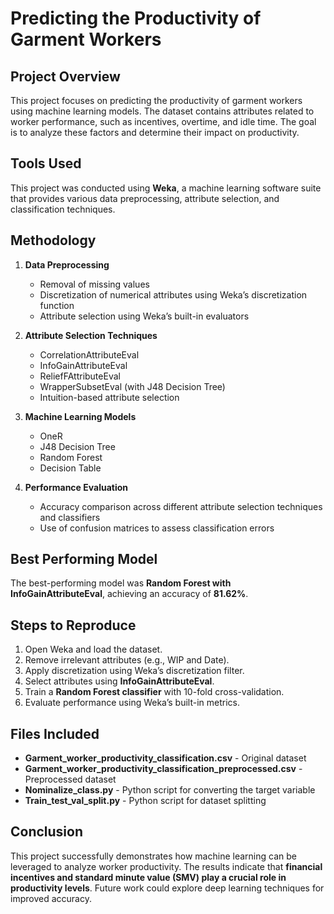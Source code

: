 # Predicting the Productivity of Garment Workers

## Project Overview
This project focuses on predicting the productivity of garment workers using machine learning models. The dataset contains attributes related to worker performance, such as incentives, overtime, and idle time. The goal is to analyze these factors and determine their impact on productivity.

## Tools Used
This project was conducted using **Weka**, a machine learning software suite that provides various data preprocessing, attribute selection, and classification techniques.

## Methodology
1. **Data Preprocessing**
   - Removal of missing values
   - Discretization of numerical attributes using Weka’s discretization function
   - Attribute selection using Weka’s built-in evaluators
   
2. **Attribute Selection Techniques**
   - CorrelationAttributeEval
   - InfoGainAttributeEval
   - ReliefFAttributeEval
   - WrapperSubsetEval (with J48 Decision Tree)
   - Intuition-based attribute selection

3. **Machine Learning Models**
   - OneR
   - J48 Decision Tree
   - Random Forest
   - Decision Table

4. **Performance Evaluation**
   - Accuracy comparison across different attribute selection techniques and classifiers
   - Use of confusion matrices to assess classification errors

## Best Performing Model
The best-performing model was **Random Forest with InfoGainAttributeEval**, achieving an accuracy of **81.62%**.

## Steps to Reproduce
1. Open Weka and load the dataset.
2. Remove irrelevant attributes (e.g., WIP and Date).
3. Apply discretization using Weka’s discretization filter.
4. Select attributes using **InfoGainAttributeEval**.
5. Train a **Random Forest classifier** with 10-fold cross-validation.
6. Evaluate performance using Weka’s built-in metrics.

## Files Included
- **Garment_worker_productivity_classification.csv** - Original dataset
- **Garment_worker_productivity_classification_preprocessed.csv** - Preprocessed dataset
- **Nominalize_class.py** - Python script for converting the target variable
- **Train_test_val_split.py** - Python script for dataset splitting

## Conclusion
This project successfully demonstrates how machine learning can be leveraged to analyze worker productivity. The results indicate that **financial incentives and standard minute value (SMV) play a crucial role in productivity levels**. Future work could explore deep learning techniques for improved accuracy.
